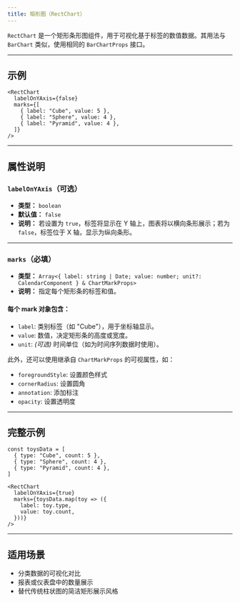 ```yaml
---
title: 矩形图（RectChart）
---
```

`RectChart` 是一个矩形条形图组件，用于可视化基于标签的数值数据。其用法与 `BarChart` 类似，使用相同的 `BarChartProps` 接口。

---

## 示例

```tsx
<RectChart
  labelOnYAxis={false}
  marks={[
    { label: "Cube", value: 5 },
    { label: "Sphere", value: 4 },
    { label: "Pyramid", value: 4 },
  ]}
/>
```

---

## 属性说明

### `labelOnYAxis`（可选）

* **类型：** `boolean`
* **默认值：** `false`
* **说明：**
  若设置为 `true`，标签将显示在 Y 轴上，图表将以横向条形展示；若为 `false`，标签位于 X 轴，显示为纵向条形。

---

### `marks`（必填）

* **类型：**
  `Array<{ label: string | Date; value: number; unit?: CalendarComponent } & ChartMarkProps>`
* **说明：**
  指定每个矩形条的标签和值。

#### 每个 mark 对象包含：

* `label`: 类别标签（如 "Cube"），用于坐标轴显示。
* `value`: 数值，决定矩形条的高度或宽度。
* `unit`: *(可选)* 时间单位（如为时间序列数据时使用）。

此外，还可以使用继承自 `ChartMarkProps` 的可视属性，如：

* `foregroundStyle`: 设置颜色样式
* `cornerRadius`: 设置圆角
* `annotation`: 添加标注
* `opacity`: 设置透明度

---

## 完整示例

```tsx
const toysData = [
  { type: "Cube", count: 5 },
  { type: "Sphere", count: 4 },
  { type: "Pyramid", count: 4 },
]

<RectChart
  labelOnYAxis={true}
  marks={toysData.map(toy => ({
    label: toy.type,
    value: toy.count,
  }))}
/>
```

---

## 适用场景

* 分类数据的可视化对比
* 报表或仪表盘中的数量展示
* 替代传统柱状图的简洁矩形展示风格
